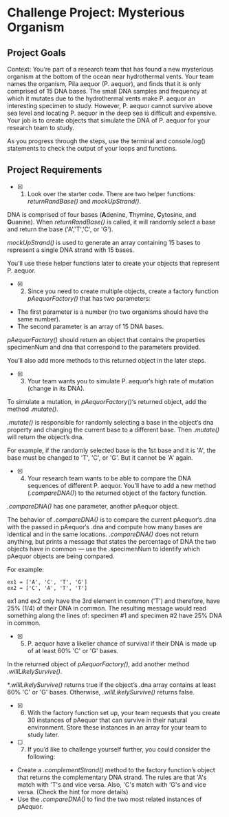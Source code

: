 # Challenge Project: Mysterious Organism

## Project Goals
Context: You’re part of a research team that has found a new mysterious organism at the bottom of the ocean near hydrothermal vents. Your team names the organism, Pila aequor (P. aequor), and finds that it is only comprised of 15 DNA bases. The small DNA samples and frequency at which it mutates due to the hydrothermal vents make P. aequor an interesting specimen to study. However, P. aequor cannot survive above sea level and locating P. aequor in the deep sea is difficult and expensive. Your job is to create objects that simulate the DNA of P. aequor for your research team to study.

As you progress through the steps, use the terminal and console.log() statements to check the output of your loops and functions.

## Project Requirements

- [x]  1. Look over the starter code. There are two helper functions: *returnRandBase()* and *mockUpStrand()*.

  DNA is comprised of four bases (**A**denine, **T**hymine, **C**ytosine, and **G**uanine). When *returnRandBase()* is called, it will randomly select a base and return the base ('A','T','C', or 'G').

  *mockUpStrand()* is used to generate an array containing 15 bases to represent a single DNA strand with 15 bases.

  You’ll use these helper functions later to create your objects that represent P. aequor.

- [x]  2. Since you need to create multiple objects, create a factory function *pAequorFactory()* that has two parameters:

  - The first parameter is a number (no two organisms should have the same number).
  - The second parameter is an array of 15 DNA bases.

  *pAequorFactory()* should return an object that contains the properties specimenNum and dna that correspond to the parameters provided.

  You’ll also add more methods to this returned object in the later steps.

- [x]  3. Your team wants you to simulate P. aequor‘s high rate of mutation (change in its DNA).

  To simulate a mutation, in *pAequorFactory()*‘s returned object, add the method .*mutate()*.

  *.mutate()* is responsible for randomly selecting a base in the object’s dna property and changing the current base to a different base. Then *.mutate()* will return the object’s dna.

  For example, if the randomly selected base is the 1st base and it is 'A', the base must be changed to 'T', 'C', or 'G'. But it cannot be 'A' again.

- [x]  4. Your research team wants to be able to compare the DNA sequences of different P. aequor. You’ll have to add a new method (*.compareDNA()*) to the returned object of the factory function.

  *.compareDNA()* has one parameter, another pAequor object.

  The behavior of *.compareDNA()* is to compare the current pAequor‘s .dna with the passed in pAequor‘s .dna and compute how many bases are identical and in the same locations. *.compareDNA()* does not return anything, but prints a message that states the percentage of DNA the two objects have in common — use the .specimenNum to identify which pAequor objects are being compared.

  For example:

  ```
  ex1 = ['A', 'C', 'T', 'G']
  ex2 = ['C', 'A', 'T', 'T'] 
  ```

  ex1 and ex2 only have the 3rd element in common ('T') and therefore, have 25% (1/4) of their DNA in common. The resulting message would read something along the lines of: specimen #1 and specimen #2 have 25% DNA in common.

- [x]  5. P. aequor have a likelier chance of survival if their DNA is made up of at least 60% 'C' or 'G' bases.

  In the returned object of *pAequorFactory()*, add another method *.willLikelySurvive()*.

  *.*willLikelySurvive()* returns true if the object’s .dna array contains at least 60% 'C' or 'G' bases. Otherwise, *.willLikelySurvive()* returns false.

- [x]  6. With the factory function set up, your team requests that you create 30 instances of pAequor that can survive in their natural environment. Store these instances in an array for your team to study later.

- [ ]  7. If you’d like to challenge yourself further, you could consider the following:

  - Create a *.complementStrand()* method to the factory function’s object that returns the complementary DNA strand. The rules are that 'A's match with 'T's and vice versa. Also, 'C's match with 'G's and vice versa. (Check the hint for more details)
  - Use the *.compareDNA()* to find the two most related instances of pAequor.